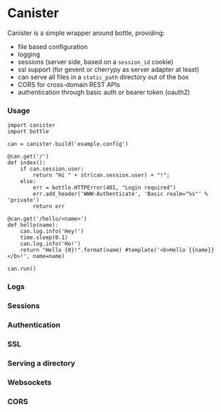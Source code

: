 Canister
========

Canister is a simple wrapper around bottle, providing:

- file based configuration
- logging
- sessions (server side, based on a `session_id` cookie)
- ssl support (for gevent or cherrypy as server adapter at least)
- can serve all files in a `static_path` directory out of the box
- CORS for cross-domain REST APIs
- authentication through basic auth or bearer token (oauth2)

### Usage

```
import canister
import bottle

can = canister.build('example.config')

@can.get('/')
def index():
    if can.session.user:
        return "Hi " + str(can.session.user) + "!";
    else:
        err = bottle.HTTPError(401, "Login required")
        err.add_header('WWW-Authenticate', 'Basic realm="%s"' % 'private')
        return err

@can.get('/hello/<name>')
def hello(name):
    can.log.info('Hey!')
    time.sleep(0.1)
    can.log.info('Ho!')
    return "Hello {0}!".format(name) #template('<b>Hello {{name}}</b>!', name=name)

can.run()
```

### Logs

### Sessions

### Authentication

### SSL

### Serving a directory

### Websockets

### CORS